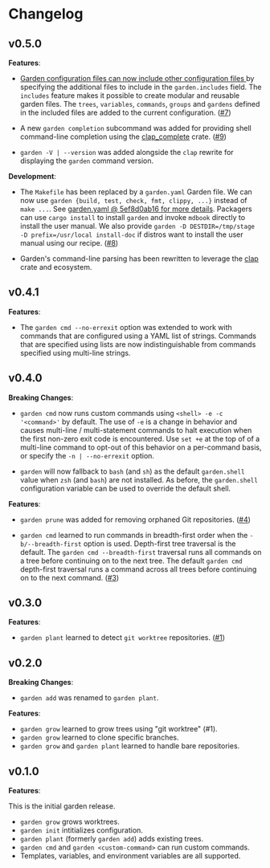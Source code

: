 # Changelog

## v0.5.0

**Features**:

- [Garden configuration files can now include other configuration files
  ](https://davvid.github.io/garden/configuration.html#includes) by specifying
  the additional files to include in the `garden.includes` field.
  The `includes` feature makes it possible to create modular and reusable garden files.
  The `trees`, `variables`, `commands`, `groups` and `gardens` defined in the included
  files are added to the current configuration.
  ([#7](https://github.com/davvid/garden/pull/7))

- A new `garden completion` subcommand was added for providing shell command-line
  completion using the [clap_complete](https://crates.io/crates/clap_complete) crate.
  ([#9](https://github.com/davvid/garden/pull/9))

- `garden -V | --version` was added alongside the `clap` rewrite for displaying
  the `garden` command version.

**Development**:

- The `Makefile` has been replaced by a `garden.yaml` Garden file.
  We can now use `garden {build, test, check, fmt, clippy, ...}` instead of `make ...`.
  See [garden.yaml @ 5ef8d0ab16 for more details](https://github.com/davvid/garden/blob/5ef8d0ab16a64660fef2bfc551e69cc782dfd4a3/garden.yaml).
  Packagers can use `cargo install` to install `garden` and invoke `mdbook` directly
  to install the user manual. We also provide
  `garden -D DESTDIR=/tmp/stage -D prefix=/usr/local install-doc` if distros
  want to install the user manual using our recipe.
  ([#8](https://github.com/davvid/garden/pull/8))

- Garden's command-line parsing has been rewritten to leverage the
  [clap](https://crates.io/crates/clap) crate and ecosystem.

## v0.4.1

**Features**:

- The `garden cmd --no-errexit` option was extended to work with commands that are
  configured using a YAML list of strings. Commands that are specified using lists
  are now indistinguishable from commands specified using multi-line strings.

## v0.4.0

**Breaking Changes**:

- `garden cmd` now runs custom commands using `<shell> -e -c '<command>'` by default.
  The use of `-e` is a change in behavior and causes multi-line / multi-statement
  commands to halt execution when the first non-zero exit code is encountered.
  Use `set +e` at the top of of a multi-line command to opt-out of this behavior
  on a per-command basis, or specify the `-n | --no-errexit` option.

- `garden` will now fallback to `bash` (and `sh`) as the default `garden.shell` value
  when `zsh` (and `bash`) are not installed. As before, the `garden.shell`
  configuration variable can be used to override the default shell.

**Features**:

- `garden prune` was added for removing orphaned Git repositories.
  ([#4](https://github.com/davvid/garden/issues/4))

- `garden cmd` learned to run commands in breadth-first order when the
  `-b/--breadth-first` option is used. Depth-first tree traversal is the default.
  The `garden cmd --breadth-first` traversal runs all commands on a tree before
  continuing on to the next tree. The default `garden cmd` depth-first traversal
  runs a command across all trees before continuing on to the next command.
  ([#3](https://github.com/davvid/garden/issues/3))

## v0.3.0

**Features**:

- `garden plant` learned to detect `git worktree` repositories.
  ([#1](https://github.com/davvid/garden/issues/1))

## v0.2.0

**Breaking Changes**:

- `garden add` was renamed to `garden plant`.

**Features**:

- `garden grow` learned to grow trees using "git worktree" (#1).
- `garden grow` learned to clone specific branches.
- `garden grow` and `garden plant` learned to handle bare repositories.


## v0.1.0

**Features**:

This is the initial garden release.

- `garden grow` grows worktrees.
- `garden init` intitializes configuration.
- `garden plant` (formerly `garden add`) adds existing trees.
- `garden cmd` and `garden <custom-command>` can run custom commands.
- Templates, variables, and environment variables are all supported.
